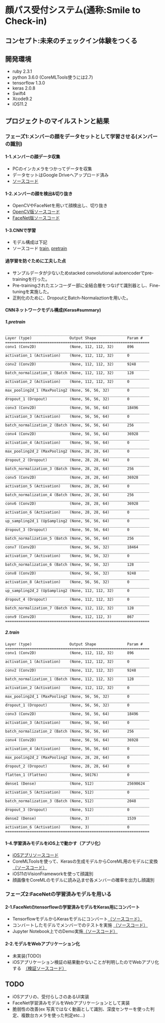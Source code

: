 # 顔パス受付システム(通称:Smile to Check-in)

## コンセプト:**未来のチェックイン体験をつくる**

## 開発環境

- ruby 2.3.1
- python 3.6.0 (CoreMLTools使うには2.7)
- tensorflow 1.3.0
- keras 2.0.8
- Swift4
- Xcode9.2
- iOS11.2


## プロジェクトのマイルストンと結果

### フェーズ1:メンバーの顔をデータセットとして学習させる(メンバーの識別)

#### 1-1.メンバーの顔データ収集

 * PCのインカメラをつかってデータを収集
 * データセットはGoogle Driveへアップロード済み
 * [ソースコード](https://github.com/osmszk/dla_team14/tree/master/webcam)

#### 1-2.メンバーの顔を検出&切り抜き

 * OpenCVやFaceNetを用いて顔検出し、切り抜き
 * [OpenCV版ソースコード](https://github.com/osmszk/dla_team14/tree/master/face_detect_opencv)
 * [FaceNet版ソースコード](https://github.com/osmszk/dla_team14/tree/master/face_detect_facenet )

#### 1-3.CNNで学習

 * モデル構成は下記
 * ソースコード [train](https://github.com/osmszk/dla_team14/blob/master/keras/ohashi_train.py), [pretrain](https://github.com/osmszk/dla_team14/blob/master/keras/ohashi_train.py)

#### 過学習を防ぐために工夫した点

 * サンプルデータが少ないためstacked convolutional autoencoderでpre-trainingを行った。
 * Pre-trainingされたエンコーダー部に全結合層をつなげて識別器とし、Fine-tuningを実施した。
 * 正則化のために、DropoutとBatch-Normalaztionを用いた。

#### CNNネットワークモデル構成(Keras#summary)


##### 1.pretrain
```
_________________________________________________________________
Layer (type)                 Output Shape              Param #
=================================================================
conv1 (Conv2D)               (None, 112, 112, 32)      896
_________________________________________________________________
activation_1 (Activation)    (None, 112, 112, 32)      0
_________________________________________________________________
conv2 (Conv2D)               (None, 112, 112, 32)      9248
_________________________________________________________________
batch_normalization_1 (Batch (None, 112, 112, 32)      128
_________________________________________________________________
activation_2 (Activation)    (None, 112, 112, 32)      0
_________________________________________________________________
max_pooling2d_1 (MaxPooling2 (None, 56, 56, 32)        0
_________________________________________________________________
dropout_1 (Dropout)          (None, 56, 56, 32)        0
_________________________________________________________________
conv3 (Conv2D)               (None, 56, 56, 64)        18496
_________________________________________________________________
activation_3 (Activation)    (None, 56, 56, 64)        0
_________________________________________________________________
batch_normalization_2 (Batch (None, 56, 56, 64)        256
_________________________________________________________________
conv4 (Conv2D)               (None, 56, 56, 64)        36928
_________________________________________________________________
activation_4 (Activation)    (None, 56, 56, 64)        0
_________________________________________________________________
max_pooling2d_2 (MaxPooling2 (None, 28, 28, 64)        0
_________________________________________________________________
dropout_2 (Dropout)          (None, 28, 28, 64)        0
_________________________________________________________________
batch_normalization_3 (Batch (None, 28, 28, 64)        256
_________________________________________________________________
conv5 (Conv2D)               (None, 28, 28, 64)        36928
_________________________________________________________________
activation_5 (Activation)    (None, 28, 28, 64)        0
_________________________________________________________________
batch_normalization_4 (Batch (None, 28, 28, 64)        256
_________________________________________________________________
conv6 (Conv2D)               (None, 28, 28, 64)        36928
_________________________________________________________________
activation_6 (Activation)    (None, 28, 28, 64)        0
_________________________________________________________________
up_sampling2d_1 (UpSampling2 (None, 56, 56, 64)        0
_________________________________________________________________
dropout_3 (Dropout)          (None, 56, 56, 64)        0
_________________________________________________________________
batch_normalization_5 (Batch (None, 56, 56, 64)        256
_________________________________________________________________
conv7 (Conv2D)               (None, 56, 56, 32)        18464
_________________________________________________________________
activation_7 (Activation)    (None, 56, 56, 32)        0
_________________________________________________________________
batch_normalization_6 (Batch (None, 56, 56, 32)        128
_________________________________________________________________
conv8 (Conv2D)               (None, 56, 56, 32)        9248
_________________________________________________________________
activation_8 (Activation)    (None, 56, 56, 32)        0
_________________________________________________________________
up_sampling2d_2 (UpSampling2 (None, 112, 112, 32)      0
_________________________________________________________________
dropout_4 (Dropout)          (None, 112, 112, 32)      0
_________________________________________________________________
batch_normalization_7 (Batch (None, 112, 112, 32)      128
_________________________________________________________________
conv9 (Conv2D)               (None, 112, 112, 3)       867
=================================================================
```

##### 2.train

```
Layer (type)                 Output Shape              Param #
=================================================================
conv1 (Conv2D)               (None, 112, 112, 32)      896
_________________________________________________________________
activation_1 (Activation)    (None, 112, 112, 32)      0
_________________________________________________________________
conv2 (Conv2D)               (None, 112, 112, 32)      9248
_________________________________________________________________
batch_normalization_1 (Batch (None, 112, 112, 32)      128
_________________________________________________________________
activation_2 (Activation)    (None, 112, 112, 32)      0
_________________________________________________________________
max_pooling2d_1 (MaxPooling2 (None, 56, 56, 32)        0
_________________________________________________________________
dropout_1 (Dropout)          (None, 56, 56, 32)        0
_________________________________________________________________
conv3 (Conv2D)               (None, 56, 56, 64)        18496
_________________________________________________________________
activation_3 (Activation)    (None, 56, 56, 64)        0
_________________________________________________________________
batch_normalization_2 (Batch (None, 56, 56, 64)        256
_________________________________________________________________
conv4 (Conv2D)               (None, 56, 56, 64)        36928
_________________________________________________________________
activation_4 (Activation)    (None, 56, 56, 64)        0
_________________________________________________________________
max_pooling2d_2 (MaxPooling2 (None, 28, 28, 64)        0
_________________________________________________________________
dropout_2 (Dropout)          (None, 28, 28, 64)        0
_________________________________________________________________
flatten_1 (Flatten)          (None, 50176)             0
_________________________________________________________________
dense1 (Dense)               (None, 512)               25690624
_________________________________________________________________
activation_5 (Activation)    (None, 512)               0
_________________________________________________________________
batch_normalization_3 (Batch (None, 512)               2048
_________________________________________________________________
dropout_3 (Dropout)          (None, 512)               0
_________________________________________________________________
dense2 (Dense)               (None, 3)                 1539
_________________________________________________________________
activation_6 (Activation)    (None, 3)                 0
=================================================================
```

#### 1-4.学習済みモデルをiOS上で動かす（アプリ化）

 * [iOSアプリソースコード](https://github.com/osmszk/dla_team14/tree/master/ios/SmileToCheckIn)
 * CoreMLToolsを使って、Kerasの生成モデルからCoreML用のモデルに変換 [（ソースコード）](https://github.com/osmszk/dla_team14/blob/master/coreml/convert.py)
 * iOS11のVisionFrameworkを使って顔識別
 * 顔画像をCoreMLのモデルに読み込ませ各メンバーの確率を出力し顔識別

### フェーズ2:FaceNetの学習済みモデルを用いる

#### 2-1.FaceNetのtensorflowの学習済みモデルをKeras用にコンバート

 * TensorflowモデルからKerasモデルにコンバート[（ソースコード）](https://github.com/osmszk/dla_team14/blob/master/facenet/tf_to_keras/Facnet_tf_to_keras.ipynb)
 * コンバートしたモデルでメンバーでのテストを実施 [（ソースコード）](https://github.com/osmszk/dla_team14/blob/master/facenet/member_test/Facenet-keras-member.ipynb)
 * Jupyter Notebook上でのDemo実施[（ソースコード）](https://github.com/osmszk/dla_team14/blob/master/facenet/demo/FacenetDemo.ipynb)

#### 2-2.モデルをWebアプリケーション化

 * 未実装(TODO)
 * iOSアプリケーション検証の結果動かないことが判明したのでWebアプリ化する　[（検証ソースコード）](https://github.com/osmszk/dla_team14/blob/master/ios/SmileToCheckIn/SmileToCheckIn/OpenFaceViewController.swift)

 ## TODO

  * iOSアプリの、受付らしさのあるUI実装
  * FaceNet学習済みモデルをWebアプリケーションとして実装
  * 脆弱性の改善(ex 写真ではなく動画として識別、深度センサーを使った判定、複数台カメラを使った判定etc...)
